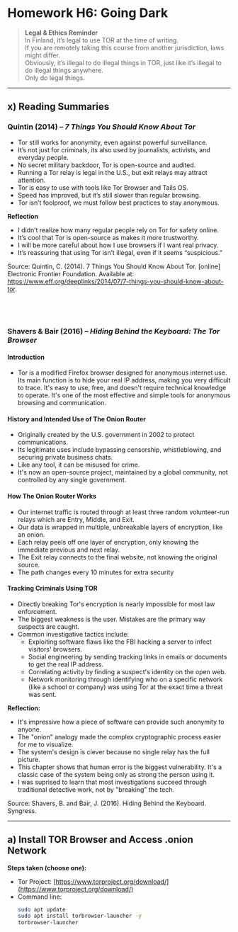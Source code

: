 # Homework H6: Going Dark

> **Legal & Ethics Reminder**  
> In Finland, it’s legal to use TOR at the time of writing.  
> If you are remotely taking this course from another jurisdiction, laws might differ.  
> Obviously, it’s illegal to do illegal things in TOR, just like it’s illegal to do illegal things anywhere.  
> Only do legal things.  

---

## x) Reading Summaries

### Quintin (2014) – *7 Things You Should Know About Tor*
- Tor still works for anonymity, even against powerful surveillance.
- It’s not just for criminals, its also used by journalists, activists, and everyday people.
- No secret military backdoor, Tor is open-source and audited.
- Running a Tor relay is legal in the U.S., but exit relays may attract attention.
- Tor is easy to use with tools like Tor Browser and Tails OS.
- Speed has improved, but it’s still slower than regular browsing.
- Tor isn’t foolproof, we must follow best practices to stay anonymous.


**Reflection**

- I didn’t realize how many regular people rely on Tor for safety online.
- It’s cool that Tor is open-source as makes it more trustworthy.
- I will be more careful about how I use browsers if I want real privacy.
- It’s reassuring that using Tor isn’t illegal, even if it seems “suspicious.”

Source: Quintin, C. (2014). 7 Things You Should Know About Tor. [online] Electronic Frontier Foundation. Available at: https://www.eff.org/deeplinks/2014/07/7-things-you-should-know-about-tor.

‌
---

### Shavers & Bair (2016) – *Hiding Behind the Keyboard: The Tor Browser*

#### Introduction
- Tor is a modified Firefox browser designed for anonymous internet use.
Its main function is to hide your real IP address, making you very difficult to trace.
It's easy to use, free, and doesn't require technical knowledge to operate.
It's one of the most effective and simple tools for anonymous browsing and communication.

#### History and Intended Use of The Onion Router

- Originally created by the U.S. government in 2002 to protect communications.
- Its legitimate uses include bypassing censorship, whistleblowing, and securing private business chats.
- Like any tool, it can be misused for crime.
- It's now an open-source project, maintained by a global community, not controlled by any single government.  

#### How The Onion Router Works
- Our internet traffic is routed through at least three random volunteer-run relays which are Entry, Middle, and Exit.
- Our data is wrapped in multiple, unbreakable layers of encryption, like an onion.
- Each relay peels off one layer of encryption, only knowing the immediate previous and next relay.
- The Exit relay connects to the final website, not knowing the original source.
- The path changes every 10 minutes for extra security

#### Tracking Criminals Using TOR
- Directly breaking Tor's encryption is nearly impossible for most law enforcement.
- The biggest weakness is the user. Mistakes are the primary way suspects are caught.
- Common investigative tactics include:
    - Exploiting software flaws like the FBI hacking a server to infect visitors' browsers.
    - Social engineering by sending tracking links in emails or documents to get the real IP address.
    - Correlating activity by finding a suspect's identity on the open web.
    - Network monitoring through identifying who on a specific network (like a school or company) was using Tor at the exact time a threat was sent.


**Reflection:**  
- It's impressive how a piece of software can provide such anonymity to anyone.
- The "onion" analogy made the complex cryptographic process easier for me to visualize.
- The system's design is clever because no single relay has the full picture.
- This chapter shows that human error is the biggest vulnerability. It's a classic case of the system being only as strong the person using it.
- I was suprised to learn that most investigations succeed through traditional detective work, not by "breaking" the tech.

Source: Shavers, B. and Bair, J. (2016). Hiding Behind the Keyboard. Syngress.

---

## a) Install TOR Browser and Access .onion Network

**Steps taken (choose one):**
- Tor Project: [https://www.torproject.org/download/](https://www.torproject.org/download/)  
- Command line:
  ```bash
  sudo apt update
  sudo apt install torbrowser-launcher -y
  torbrowser-launcher
